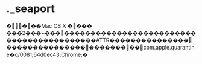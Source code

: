 # .\_seaport

����Mac OS X ���� ���2���\~���������������������������������������������ATTR���������������������������������������com.apple.quarantine�q/0081;64d0ec43;Chrome;�
